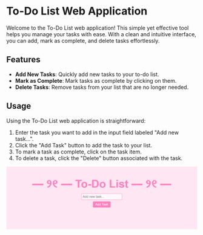 # To-Do List Web Application

Welcome to the To-Do List web application! This simple yet effective tool helps you manage your tasks with ease. With a clean and intuitive interface, you can add, mark as complete, and delete tasks effortlessly.

## Features

- **Add New Tasks**: Quickly add new tasks to your to-do list.
- **Mark as Complete**: Mark tasks as complete by clicking on them.
- **Delete Tasks**: Remove tasks from your list that are no longer needed.

## Usage

Using the To-Do List web application is straightforward:

1. Enter the task you want to add in the input field labeled "Add new task...".
2. Click the "Add Task" button to add the task to your list.
3. To mark a task as complete, click on the task item.
4. To delete a task, click the "Delete" button associated with the task.

![Picture](PIC.png)
